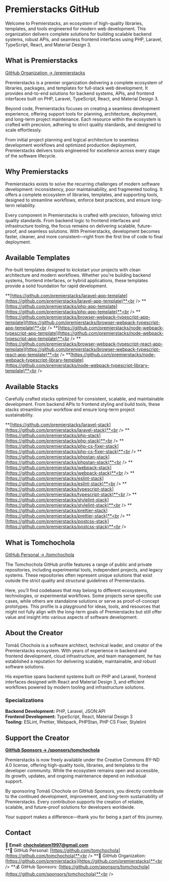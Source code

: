 # Premierstacks GitHub

Welcome to Premierstacks, an ecosystem of high-quality libraries, templates, and tools engineered for modern web development. This organization delivers complete solutions for building scalable backend systems, robust APIs, and seamless frontend interfaces using PHP, Laravel, TypeScript, React, and Material Design 3.

## What is Premierstacks

[GitHub Organization → /premierstacks](https://github.com/premierstacks)

Premierstacks is a premier organization delivering a complete ecosystem of libraries, packages, and templates for full-stack web development. It provides end-to-end solutions for backend systems, APIs, and frontend interfaces built on PHP, Laravel, TypeScript, React, and Material Design 3.

Beyond code, Premierstacks focuses on creating a seamless development experience, offering support tools for planning, architecture, deployment, and long-term project maintenance. Each resource within the ecosystem is crafted with precision, adhering to strict quality standards, and designed to scale effortlessly.

From initial project planning and logical architecture to seamless development workflows and optimized production deployment, Premierstacks delivers tools engineered for excellence across every stage of the software lifecycle.

## Why Premierstacks

Premierstacks exists to solve the recurring challenges of modern software development: inconsistency, poor maintainability, and fragmented tooling. It offers a complete ecosystem of libraries, templates, and supporting tools, designed to streamline workflows, enforce best practices, and ensure long-term reliability.

Every component in Premierstacks is crafted with precision, following strict quality standards. From backend logic to frontend interfaces and infrastructure tooling, the focus remains on delivering scalable, future-proof, and seamless solutions. With Premierstacks, development becomes faster, cleaner, and more consistent—right from the first line of code to final deployment.

## Available Templates

Pre-built templates designed to kickstart your projects with clean architecture and modern workflows. Whether you're building backend systems, frontend interfaces, or hybrid applications, these templates provide a solid foundation for rapid development.

**[https://github.com/premierstacks/laravel-app-template](https://github.com/premierstacks/laravel-app-template)**<br />
**[https://github.com/premierstacks/php-app-template](https://github.com/premierstacks/php-app-template)**<br />
**[https://github.com/premierstacks/browser-webpack-typescript-app-template](https://github.com/premierstacks/browser-webpack-typescript-app-template)**<br />
**[https://github.com/premierstacks/node-webpack-typescript-app-template](https://github.com/premierstacks/node-webpack-typescript-app-template)**<br />
**[https://github.com/premierstacks/browser-webpack-typescript-react-app-template](https://github.com/premierstacks/browser-webpack-typescript-react-app-template)**<br />
**[https://github.com/premierstacks/node-webpack-typescript-library-template](https://github.com/premierstacks/node-webpack-typescript-library-template)**<br />

## Available Stacks

Carefully crafted stacks optimized for consistent, scalable, and maintainable development. From backend APIs to frontend styling and build tools, these stacks streamline your workflow and ensure long-term project sustainability.

**[https://github.com/premierstacks/laravel-stack](https://github.com/premierstacks/laravel-stack)**<br />
**[https://github.com/premierstacks/php-stack](https://github.com/premierstacks/php-stack)**<br />
**[https://github.com/premierstacks/php-cs-fixer-stack](https://github.com/premierstacks/php-cs-fixer-stack)**<br />
**[https://github.com/premierstacks/phpstan-stack](https://github.com/premierstacks/phpstan-stack)**<br />
**[https://github.com/premierstacks/webpack-stack](https://github.com/premierstacks/webpack-stack)**<br />
**[https://github.com/premierstacks/eslint-stack](https://github.com/premierstacks/eslint-stack)**<br />
**[https://github.com/premierstacks/typescript-stack](https://github.com/premierstacks/typescript-stack)**<br />
**[https://github.com/premierstacks/stylelint-stack](https://github.com/premierstacks/stylelint-stack)**<br />
**[https://github.com/premierstacks/prettier-stack](https://github.com/premierstacks/prettier-stack)**<br />
**[https://github.com/premierstacks/postcss-stack](https://github.com/premierstacks/postcss-stack)**<br />

## What is Tomchochola

[GitHub Personal → /tomchochola](https://github.com/tomchochola)

The Tomchochola GitHub profile features a range of public and private repositories, including experimental tools, independent projects, and legacy systems. These repositories often represent unique solutions that exist outside the strict quality and structural guidelines of Premierstacks.

Here, you’ll find codebases that may belong to different ecosystems, technologies, or experimental workflows. Some projects serve specific use cases, while others are standalone solutions or serve as proof-of-concept prototypes. This profile is a playground for ideas, tools, and resources that might not fully align with the long-term goals of Premierstacks but still offer value and insight into various aspects of software development.

## About the Creator

Tomáš Chochola is a software architect, technical leader, and creator of the Premierstacks ecosystem. With years of experience in backend and frontend development, cloud infrastructure, and team management, he has established a reputation for delivering scalable, maintainable, and robust software solutions.

His expertise spans backend systems built on PHP and Laravel, frontend interfaces designed with React and Material Design 3, and efficient workflows powered by modern tooling and infrastructure solutions.

### Specializations

**Backend Development:** PHP, Laravel, JSON:API<br />
**Frontend Development:** TypeScript, React, Material Design 3<br />
**Tooling:** ESLint, Prettier, Webpack, PHPStan, PHP CS Fixer, Stylelint<br />

## Support the Creator

**[GitHub Sponsors -> /sponsors/tomchochola](https://github.com/sponsors/tomchochola)**

Premierstacks is now freely available under the Creative Commons BY-ND 4.0 license, offering high-quality tools, libraries, and templates to the developer community. While the ecosystem remains open and accessible, its growth, updates, and ongoing maintenance depend on individual support.

By sponsoring Tomáš Chochola on GitHub Sponsors, you directly contribute to the continued development, improvement, and long-term sustainability of Premierstacks. Every contribution supports the creation of reliable, scalable, and future-proof solutions for developers worldwide.

Your support makes a difference—thank you for being a part of this journey.

## Contact

**📧 Email: <chocholatom1997@gmail.com>**<br />
**👨 GitHub Personal: [https://github.com/tomchochola](https://github.com/tomchochola)**<br />
**🏢 GitHub Organization: [https://github.com/premierstacks](https://github.com/premierstacks)**<br />
**💰 GitHub Sponsors: [https://github.com/sponsors/tomchochola](https://github.com/sponsors/tomchochola)**<br />
